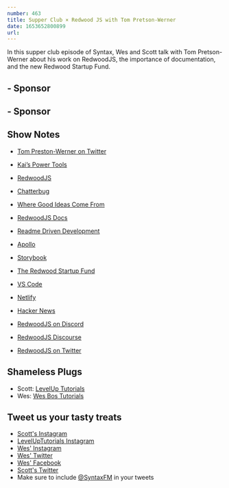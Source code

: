 ```yaml
---
number: 463
title: Supper Club × Redwood JS with Tom Pretson-Werner
date: 1653652800899
url: 
---
```


In this supper club episode of Syntax, Wes and Scott talk with Tom Pretson-Werner about his work on RedwoodJS, the importance of documentation, and the new Redwood Startup Fund.

## - Sponsor

## - Sponsor

## Show Notes

* [Tom Preston-Werner on Twitter](https://twitter.com/mojombo)
* [Kai’s Power Tools](https://en.wikipedia.org/wiki/Kai%27s_Power_Tools)

* [RedwoodJS](https://redwoodjs.com)

* [Chatterbug](https://chatterbug.com)

* [Where Good Ideas Come From](https://www.amazon.ca/Where-Good-Ideas-Come-Innovation/dp/1594485380)

* [RedwoodJS Docs](https://redwoodjs.com/docs/introduction)
* [Readme Driven Development](https://tom.preston-werner.com/2010/08/23/readme-driven-development.html)

* [Apollo](https://www.apollographql.com)
* [Storybook](https://storybook.js.org)

* [The Redwood Startup Fund](https://twitter.com/mojombo/status/1512113674315460608)

* [VS Code](https://code.visualstudio.com)
* [Netlify](https://www.netlify.com)
* [Hacker News](https://news.ycombinator.com)

* [RedwoodJS on Discord](https://discord.com/invite/redwoodjs)
* [RedwoodJS Discourse](https://community.redwoodjs.com)
* [RedwoodJS on Twitter](https://twitter.com/redwoodjs)

## Shameless Plugs

* Scott: [LevelUp Tutorials](https://leveluptutorials.com/tutorials/keystone-js/introduction)
* Wes: [Wes Bos Tutorials](https://wesbos.com/courses)

## Tweet us your tasty treats

* [Scott's Instagram](https://www.instagram.com/stolinski/)
* [LevelUpTutorials Instagram](https://www.instagram.com/LevelUpTutorials/)
* [Wes' Instagram](https://www.instagram.com/wesbos/)
* [Wes' Twitter](https://twitter.com/wesbos)
* [Wes' Facebook](https://www.facebook.com/wesbos.developer)
* [Scott's Twitter](https://twitter.com/stolinski)
* Make sure to include [@SyntaxFM](https://twitter.com/SyntaxFM) in your tweets
